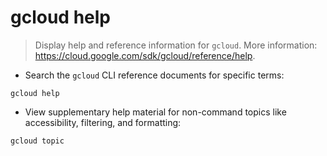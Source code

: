 # gcloud help

> Display help and reference information for `gcloud`.
> More information: <https://cloud.google.com/sdk/gcloud/reference/help>.

- Search the `gcloud` CLI reference documents for specific terms:

`gcloud help`

- View supplementary help material for non-command topics like accessibility, filtering, and formatting:

`gcloud topic`
